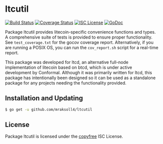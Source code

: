 ltcutil
=======

[![Build Status](http://img.shields.io/travis/mraksoll4/ltcutil.svg)](https://travis-ci.org/mraksoll4/ltcutil) 
[![Coverage Status](http://img.shields.io/coveralls/mraksoll4/ltcutil.svg)](https://coveralls.io/r/mraksoll4/ltcutil?branch=master) 
[![ISC License](http://img.shields.io/badge/license-ISC-blue.svg)](http://copyfree.org)
[![GoDoc](http://img.shields.io/badge/godoc-reference-blue.svg)](http://godoc.org/github.com/mraksoll4/ltcutil)

Package ltcutil provides litecoin-specific convenience functions and types.
A comprehensive suite of tests is provided to ensure proper functionality.  See
`test_coverage.txt` for the gocov coverage report.  Alternatively, if you are
running a POSIX OS, you can run the `cov_report.sh` script for a real-time
report.

This package was developed for ltcd, an alternative full-node implementation of
litecoin based on btcd, which is under active development by Conformal.
Although it was primarily written for ltcd, this package has intentionally been
designed so it can be used as a standalone package for any projects needing the
functionality provided.

## Installation and Updating

```bash
$ go get -u github.com/mraksoll4/ltcutil
```

## License

Package ltcutil is licensed under the [copyfree](http://copyfree.org) ISC
License.
